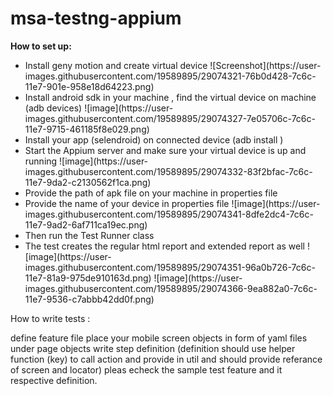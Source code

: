 # msa-testng-appium

<b>How to set up:</b>
<ul>
<li>Install geny motion and create virtual device
![Screenshot](https://user-images.githubusercontent.com/19589895/29074321-76b0d428-7c6c-11e7-901e-958e18d64223.png)
<li>Install android sdk in your machine , find the virtual device on machine (adb devices)
![image](https://user-images.githubusercontent.com/19589895/29074327-7e05706c-7c6c-11e7-9715-461185f8e029.png)
<li>Install your app (selendroid) on connected device (adb install <sample.apk>)
<li>Start the Appium server and make sure your virtual device is up and running
![image](https://user-images.githubusercontent.com/19589895/29074332-83f2bfac-7c6c-11e7-9da2-c2130562f1ca.png)
<li>Provide  the path of apk file on your machine in properties file
<li>Provide the name of your device in properties file
![image](https://user-images.githubusercontent.com/19589895/29074341-8dfe2dc4-7c6c-11e7-9ad2-6af711ca19ec.png)
<li>Then run the Test Runner class
<li>The test creates the regular html report and extended report as well
![image](https://user-images.githubusercontent.com/19589895/29074351-96a0b726-7c6c-11e7-81a9-975de910163d.png)
![image](https://user-images.githubusercontent.com/19589895/29074366-9ea882a0-7c6c-11e7-9536-c7abbb42dd0f.png)
</ul>


How to write tests :

define feature file
place your mobile screen objects in form of yaml files under page objects
write step definition (definition should use helper function (key) to call action and provide in util and should provide referance of screen and locator)
pleas echeck the sample test feature and it respective definition.
